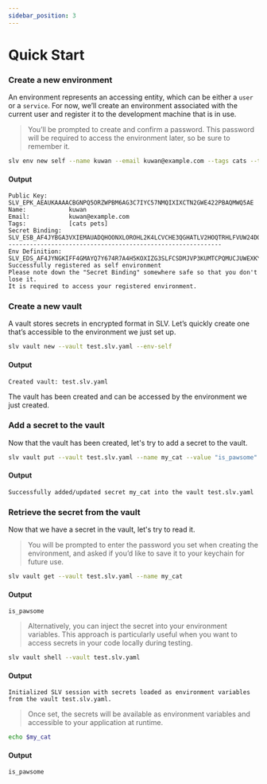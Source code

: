 ```yaml
---
sidebar_position: 3
---
```

# Quick Start

### Create a new environment
An environment represents an accessing entity, which can be either a `user` or a `service`. For now, we’ll create an environment associated with the current user and register it to the development machine that is in use.

> You’ll be prompted to create and confirm a password. This password will be required to access the environment later, so be sure to remember it.
```bash
slv env new self --name kuwan --email kuwan@example.com --tags cats --tags pets
```
#### Output
```
Public Key:      SLV_EPK_AEAUKAAAACBGNPQ5ORZWPBM6AG3C7IYC57NMQIXIXCTN2GWE422PBAQMWQ5AE
Name:            kuwan
Email:           kuwan@example.com
Tags:            [cats pets]
Secret Binding:  SLV_ESB_AF4JYBGA3VXIEMAUADQHOONXLOROHL2K4LCVCHE3QGHATLV2HOQTRHLFVUW24DOGO733XAMCDDKN4GBLGWDWPUAQ37AJQM6EQBXI5WH6IS6N44BLP3U4TNBJSY2D2XHUSPL3C3USE7RYZETLLN4HVXJFUSHZEIHPUXE5KDX5YDQH4JMSM3MKUZTRTCDNKFLN2253MHCRXGVN4SYSJ23H6R735JILAD2WRQWETZZ6C5V7TQXFVG7JZM7FKKJSQYWT43Z36CPMILK2JWEE2W4PXTSYTL4F4MNY3VNXKFC7NYUDS5IGM4Z3RXY7AEAAB777TCWUJCY
------------------------------------------------------------
Env Definition:  SLV_EDS_AF4JYNGKIFF4GMAYQ7Y674R7A4H5KOXIZG3SLFCSDMJVP3KUMTCPQMUCJUWEXKYO6G5UWDZ3HY6L6X7I4VW7JLXFCMFGY3Y765JLO64S6TIBEEKVMWW3JSPP52PQOXLW25KF6VU342U4UN5KGPG25WKVXXFOUQK6MWMS5SLUQPEUSQSA3HACR4FRPTNQQAIZVQP467ODH43EYI27XDH3BPXY2WP2MVJPRGHRB2HNEGQXRANTOOBMBRDTYKV4BFW5SHT5FR3XD4HSRAF774AAAAH776UJAOLP
Successfully registered as self environment
Please note down the "Secret Binding" somewhere safe so that you don't lose it.
It is required to access your registered environment.
```

### Create a new vault
A vault stores secrets in encrypted format in SLV. Let’s quickly create one that’s accessible to the environment we just set up.
```bash
slv vault new --vault test.slv.yaml --env-self
```
#### Output
```
Created vault: test.slv.yaml
```
The vault has been created and can be accessed by the environment we just created.

### Add a secret to the vault
Now that the vault has been created, let's try to add a secret to the vault.
```bash
slv vault put --vault test.slv.yaml --name my_cat --value "is_pawsome"
```
#### Output
```
Successfully added/updated secret my_cat into the vault test.slv.yaml
```

### Retrieve the secret from the vault
Now that we have a secret in the vault, let's try to read it.
> You will be prompted to enter the password you set when creating the environment, and asked if you’d like to save it to your keychain for future use.
```bash
slv vault get --vault test.slv.yaml --name my_cat
```
#### Output
```
is_pawsome
```

> Alternatively, you can inject the secret into your environment variables. This approach is particularly useful when you want to access secrets in your code locally during testing.
```bash
slv vault shell --vault test.slv.yaml
```
#### Output
```
Initialized SLV session with secrets loaded as environment variables from the vault test.slv.yaml.
```
> Once set, the secrets will be available as environment variables and accessible to your application at runtime.
```bash
echo $my_cat
```
#### Output
```
is_pawsome
```